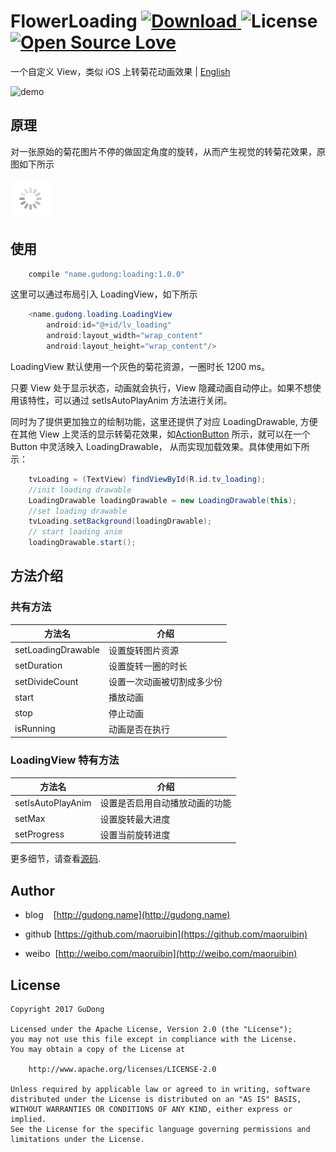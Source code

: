 # FlowerLoading [ ![Download](https://api.bintray.com/packages/gudong/maven/loading/images/download.svg) ](https://bintray.com/gudong/maven/loading/_latestVersion)   ![License](https://img.shields.io/badge/license-Apache%202.0-blue.svg)  [ ![Open Source Love](https://badges.frapsoft.com/os/v1/open-source.svg?v=103)](https://github.com/ellerbrock/open-source-badges/)

一个自定义 View，类似 iOS 上转菊花动画效果 | [English](/doc/Readme-en.md)

![demo](http://7xr9gx.com1.z0.glb.clouddn.com/action_button.gif)

## 原理

对一张原始的菊花图片不停的做固定角度的旋转，从而产生视觉的转菊花效果，原图如下所示

![icon](/loading/src/main/res/drawable-xhdpi/loading_drawable.png)


## 使用

```gradle
    compile "name.gudong:loading:1.0.0"
```

这里可以通过布局引入 LoadingView，如下所示
```java
    <name.gudong.loading.LoadingView
        android:id="@+id/lv_loading"
        android:layout_width="wrap_content"
        android:layout_height="wrap_content"/>
```

LoadingView 默认使用一个灰色的菊花资源，一圈时长 1200 ms。

只要 View 处于显示状态，动画就会执行，View 隐藏动画自动停止。如果不想使用该特性，可以通过 setIsAutoPlayAnim 方法进行关闭。

同时为了提供更加独立的绘制功能，这里还提供了对应 LoadingDrawable, 方便在其他 View 上灵活的显示转菊花效果，如[ActionButton](https://github.com/maoruibin/ActionButton) 所示，就可以在一个 Button 中灵活映入 LoadingDrawable，
从而实现加载效果。具体使用如下所示：

```java
    tvLoading = (TextView) findViewById(R.id.tv_loading);
    //init loading drawable
    LoadingDrawable loadingDrawable = new LoadingDrawable(this);
    //set loading drawable
    tvLoading.setBackground(loadingDrawable);
    // start loading anim
    loadingDrawable.start();
```

## 方法介绍

### 共有方法

方法名 | 介绍
---- | ---
setLoadingDrawable | 设置旋转图片资源 
setDuration |  设置旋转一圈的时长
setDivideCount |  设置一次动画被切割成多少份
start | 播放动画 
stop | 停止动画 
isRunning | 动画是否在执行 

### LoadingView 特有方法

方法名 | 介绍
---- | ---
setIsAutoPlayAnim | 设置是否启用自动播放动画的功能 
setMax | 设置旋转最大进度 
setProgress | 设置当前旋转进度 

更多细节，请查看[源码](./loading/src/main/java/name/gudong/loading/LoadingDrawable.java).

## Author

- blog&nbsp;&nbsp;&nbsp;&nbsp;[http://gudong.name](http://gudong.name)

- github [https://github.com/maoruibin](https://github.com/maoruibin)

- weibo&nbsp;&nbsp;[http://weibo.com/maoruibin](http://weibo.com/maoruibin)

## License

    Copyright 2017 GuDong

    Licensed under the Apache License, Version 2.0 (the "License");
    you may not use this file except in compliance with the License.
    You may obtain a copy of the License at

        http://www.apache.org/licenses/LICENSE-2.0

    Unless required by applicable law or agreed to in writing, software
    distributed under the License is distributed on an "AS IS" BASIS,
    WITHOUT WARRANTIES OR CONDITIONS OF ANY KIND, either express or implied.
    See the License for the specific language governing permissions and
    limitations under the License.



